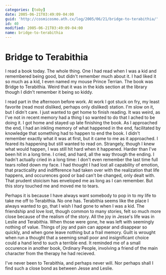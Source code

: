 ```yaml
---
categories: [toby]
date: 2005-06-21T03:49:09-04:00
guid: 'http://cosmicosmo.ath.cx/log/2005/06/21/bridge-to-terabithia/'
id: 40
modified: 2005-06-21T03:49:09-04:00
name: bridge-to-terabithia
---
```


Bridge to Terabithia
====================

I read a book today.  The whole thing.  One I had read when I was a kid and remembered being good, but didn't remember much about it.  I had liked it so much as a kid, I even named my mouse Prince Terrian.  The book was Bridge to Terabithia.  Weird that it was in the kids section at the library though I didn't remember it being so kiddy.

I read part in the afternoon before work.  At work I got stuck on fry, my least favorite (read most disliked, perhaps only disliked) station.  I'm slow on it, but I didn't care.  I just wanted to get home to finish reading.  It was weird, as I've not in recent memory had a thing I so wanted to do that I ached to be doing it.  I got home and stayed up late finishing the book.  As I approached the end, I had an inkling memory of what happened in the end, facilitated by knowledge that something had to happen to end the book.  I didn't remember exactly what it was at first, but it came to me as it approached.  I feared its happening but still wanted to read on.  Strangely, though I knew what would happen, I was still hit hard when it happened.  Harder than I've been hit in a long time.  I cried, and hard, all the way through the ending.  I hadn't actually cried in a long time:  I don't even remember the last time full tears rolled down my face.  I had thought I had lost all capability of emotion, that practicality and indifference had taken over with the realization that life happens, and occurences good or bad can't be changed, only dealt with.  That prudent stoicism has enveloped me as long as I can remember.  But this story touched me and moved me to tears.

Perhaps it is because I have always want somebody to pop in to my life to take me off to Terabithia.  No one has.  Terabithia seems like the place I always wanted to go, that I wish I had gone to when I was a kid.  The friendship and love lost, though common to many stories, felt so much more close because of the realism of the story.  All the joy in Jesse's life was in Leslie and Terabithia.  When those were gone, he was left with seemingly nothing of value.  Things of joy and pain can appear and disappear so quickly, and when gone leave nothing but a frail memory.  Guilt is wrought when run a thought that a seeming small poor and insignificant choice could a hand lend to such a terrible end.  It reminded me of a small occurence in another book, Ordinary People, involving a friend of the main character from the therapy he had recieved.

 I've never been to Terabithia, and perhaps never will.  Nor perhaps shall I find such a close bond as between Jesse and Leslie.
